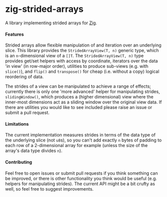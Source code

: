 # zig-strided-arrays

A library implementing strided arrays for [Zig](https://ziglang.org).

#### Features

Strided arrays allow flexible manipulation of and iteration over an underlying slice. This library provides the `StridedArrayView(T, n)` generic type, which is an `n`-dimensional view of a `[]T`. The `StridedArrayView(T, n)` type provides get/set helpers with access by coordinate, iterators over the data 'in view' (in row-major order), utilities to produce sub-views (e.g. with `slice()`), and `flip()` and `transpose()` for cheap (i.e. without a copy) logical reordering of data.

The strides of a view can be manipulated to achieve a range of effects; currently there is only one 'more advanced' helper for manipulating strides, `slidingWindow()`, which produces a (higher dimensional) view where the inner-most dimensions act as a sliding window over the original view data. If there are utilities you would like to see included please raise an issue or submit a pull request.

#### Limitations

The current implementation measures strides in terms of the data type of the underlying slice (not `u8`s), so you can't add exactly `n` bytes of padding to each row of a 2-dimensional array for example (unless the size of the array's data type divides `n`).

#### Contributing

Feel free to open issues or submit pull requests if you think something can be improved, or there is other functionality you think would be useful (e.g. helpers for manipulating strides). The current API might be a bit crufty as well, so feel free to suggest improvements.
